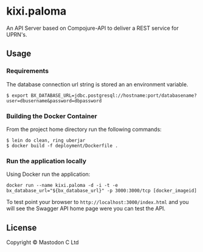 # kixi.paloma

An API Server based on Compojure-API to deliver a REST service for UPRN's.

## Usage

### Requirements

The database connection url string is stored an an environment variable.

```
$ export BX_DATABASE_URL=jdbc.postgresql://hostname:port/databasename?user=dbusername&password=dbpassword
```

### Building the Docker Container

From the project home directory run the following commands:

```
$ lein do clean, ring uberjar
$ docker build -f deployment/Dockerfile .
```

### Run the application locally

Using Docker run the application:

```
docker run --name kixi.paloma -d -i -t -e bx_database_url="${bx_database_url}" -p 3000:3000/tcp [docker_imageid]
```

To test point your browser to `http://localhost:3000/index.html` and you will see the Swagger API home page were you can test the API.


## License

Copyright ©  Mastodon C Ltd
